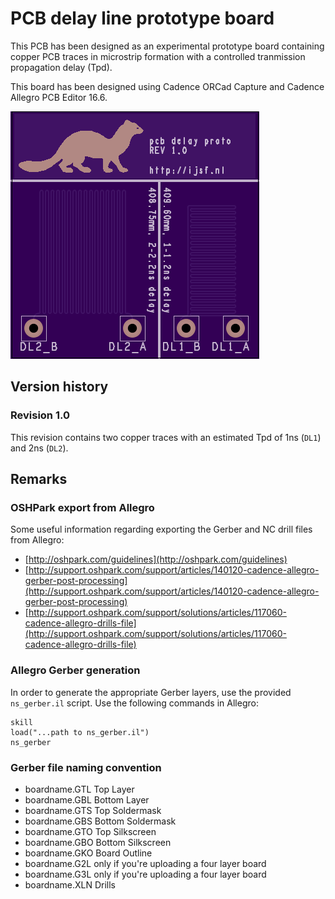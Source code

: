 # PCB delay line prototype board

This PCB has been designed as an experimental prototype board containing copper PCB traces in microstrip formation with a controlled tranmission propagation delay (Tpd).

This board has been designed using Cadence ORCad Capture and Cadence Allegro PCB Editor 16.6.

![](gerber/rev-1.0/oshpark/preview_top.png)

## Version history

### Revision 1.0

This revision contains two copper traces with an estimated Tpd of 1ns (`DL1`) and 2ns (`DL2`).

## Remarks

### OSHPark export from Allegro

Some useful information regarding exporting the Gerber and NC drill files from Allegro:

* [http://oshpark.com/guidelines](http://oshpark.com/guidelines)
* [http://support.oshpark.com/support/articles/140120-cadence-allegro-gerber-post-processing](http://support.oshpark.com/support/articles/140120-cadence-allegro-gerber-post-processing)
* [http://support.oshpark.com/support/solutions/articles/117060-cadence-allegro-drills-file](http://support.oshpark.com/support/solutions/articles/117060-cadence-allegro-drills-file)

### Allegro Gerber generation

In order to generate the appropriate Gerber layers, use the provided `ns_gerber.il` script. Use the following commands in Allegro:

	skill
	load("...path to ns_gerber.il")
	ns_gerber

### Gerber file naming convention

* boardname.GTL Top Layer
* boardname.GBL Bottom Layer
* boardname.GTS Top Soldermask
* boardname.GBS Bottom Soldermask
* boardname.GTO Top Silkscreen
* boardname.GBO Bottom Silkscreen
* boardname.GKO Board Outline
* boardname.G2L only if you're uploading a four layer board
* boardname.G3L only if you're uploading a four layer board
* boardname.XLN Drills
